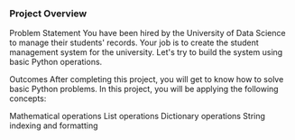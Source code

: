 ### Project Overview

 Problem Statement
You have been hired by the University of Data Science to manage their students' records. Your job is to create the student management system for the university. Let's try to build the system using basic Python operations.

Outcomes
After completing this project, you will get to know how to solve basic Python problems. In this project, you will be applying the following concepts:

Mathematical operations
List operations
Dictionary operations
String indexing and formatting


